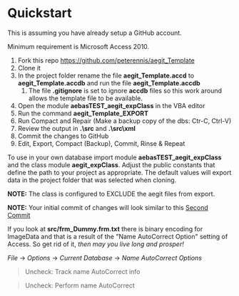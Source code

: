 # Quickstart

This is assuming you have already setup a GitHub account.

Minimum requirement is Microsoft Access 2010.

1. Fork this repo https://github.com/peterennis/aegit_Template
2. Clone it
3. In the project folder rename the file **aegit_Template.accd** to **aegit_Template.accdb** and run the file **aegit_Template.accdb**
	1. The file **.gitignore** is set to ignore **accdb** files so this work around allows the template file to be available.
4. Open the module **aebasTEST_aegit_expClass** in the VBA editor
5. Run the command **aegit_Template_EXPORT**
7. Run Compact and Repair (Make a backup copy of the dbs: Ctr-C, Ctrl-V) 
8. Review the output in **.\src** and **.\src\xml**
9. Commit the changes to GitHub
10. Edit, Export, Compact (Backup), Commit, Rinse & Repeat

To use in your own database import module **aebasTEST_aegit_expClass** and
the class module **aegit_expClass**. Adjust the public constants that define the path to your project as appropriate. The default values will export data in the project folder that was selected when cloning.

**NOTE:** The class is configured to EXCLUDE the aegit files from export.
  
**NOTE:** Your initial commit of changes will look similar to this
[Second Commit](https://github.com/peterennis/aegit_Template/commit/dd71ff55a71372abcbeadec7ce250f09ff4ad6bd)

If you look at **src/frm_Dummy.frm.txt** there is binary encoding for ImageData
and that is a result of the "Name AutoCorrect Option" setting of Access. So get
rid of it, *then may you live long and prosper!*

*File* -> *Options* -> *Current Database* -> *Name AutoCorrect Options*

>Uncheck: Track name AutoCorrect info

>Uncheck: Perform name AutoCorrect

